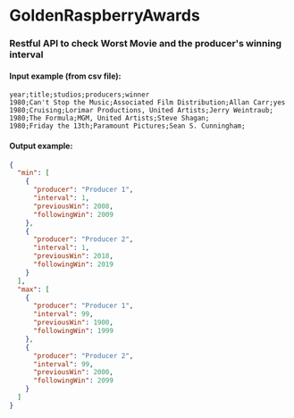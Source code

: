 # GoldenRaspberryAwards
### Restful API to check Worst Movie and the producer's winning interval

#### Input example (from csv file):
```
year;title;studios;producers;winner
1980;Can't Stop the Music;Associated Film Distribution;Allan Carr;yes
1980;Cruising;Lorimar Productions, United Artists;Jerry Weintraub;
1980;The Formula;MGM, United Artists;Steve Shagan;
1980;Friday the 13th;Paramount Pictures;Sean S. Cunningham;
```

#### Output example:
```json
{
  "min": [
    {
      "producer": "Producer 1",
      "interval": 1,
      "previousWin": 2008,
      "followingWin": 2009
    },
    {
      "producer": "Producer 2",
      "interval": 1,
      "previousWin": 2018,
      "followingWin": 2019
    }
  ],
  "max": [
    {
      "producer": "Producer 1",
      "interval": 99,
      "previousWin": 1900,
      "followingWin": 1999
    },
    {
      "producer": "Producer 2",
      "interval": 99,
      "previousWin": 2000,
      "followingWin": 2099
    }
  ]
}
```


